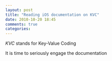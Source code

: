 ```yaml
---
layout: post
title: "Reading iOS documentation on KVC"
date: 2010-10-20 18:45
comments: true
categories: 
---
```


*KVC* stands for Key-Value Coding


It is time to seriously engage the documentation

